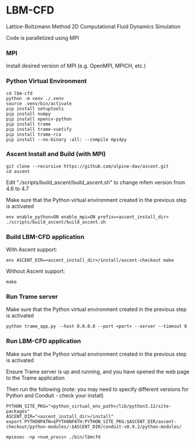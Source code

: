 # LBM-CFD

Lattice-Boltzmann Method 2D Computational Fluid Dynamics Simulation

Code is parallelized using MPI


### MPI
Install desired version of MPI (e.g. OpenMPI, MPICH, etc.)


### Python Virtual Environment
```
cd lbm-cfd
python -m venv ./.venv
source .venv/bin/activate
pip install setuptools
pip install numpy
pip install opencv-python
pip install trame
pip install trame-vuetify
pip install trame-rca
pip install --no-binary :all: --compile mpi4py
```


### Ascent Install and Build (with MPI)
```
git clone --recursive https://github.com/alpine-dav/ascent.git
cd ascent
```

Edit "./scripts/build_ascent/build_ascent.sh" to change mfem version from 4.6 to 4.7

Make sure that the Python virtual environment created in the previous step is activated

```
env enable_python=ON enable_mpi=ON prefix=<ascent_install_dir> ./scripts/build_ascent/build_ascent.sh
```


### Build LBM-CFD application
With Ascent support:
```
env ASCENT_DIR=<ascent_install_dir>/install/ascent-checkout make
```

Without Ascent support:
```
make
```


### Run Trame server
Make sure that the Python virtual environment created in the previous step is activated

```
python trame_app.py --host 0.0.0.0 --port <port> --server --timeout 0
```


### Run LBM-CFD application
Make sure that the Python virtual environment created in the previous step is activated

Ensure Trame server is up and running, and you have opened the web page to the Trame application

Then run the following (note: you may need to specify different versions for Python and Conduit - check your install)
```
PYTHON_SITE_PKG="<python_virtual_env_path>/lib/python3.12/site-packages"
ASCENT_DIR="<ascent_install_dir>/install"
export PYTHONPATH=$PYTHONPATH:PYTHON_SITE_PKG:$ASCENT_DIR/ascent-checkout/python-modules/:$ASCENT_DIR/conduit-v0.9.2/python-modules/

mpiexec -np <num_procs> ./bin/lbmcfd
```
